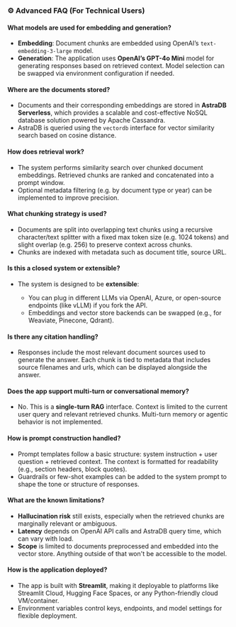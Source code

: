### ⚙️ Advanced FAQ (For Technical Users)

#### **What models are used for embedding and generation?**

* **Embedding**: Document chunks are embedded using OpenAI’s `text-embedding-3-large` model.
* **Generation**: The application uses **OpenAI’s GPT-4o Mini** model for generating responses based on retrieved context. Model selection can be swapped via environment configuration if needed.

#### **Where are the documents stored?**

* Documents and their corresponding embeddings are stored in **AstraDB Serverless**, which provides a scalable and cost-effective NoSQL database solution powered by Apache Cassandra.
* AstraDB is queried using the `vectordb` interface for vector similarity search based on cosine distance.

#### **How does retrieval work?**

* The system performs similarity search over chunked document embeddings. Retrieved chunks are ranked and concatenated into a prompt window.
* Optional metadata filtering (e.g. by document type or year) can be implemented to improve precision.

#### **What chunking strategy is used?**

* Documents are split into overlapping text chunks using a recursive character/text splitter with a fixed max token size (e.g. 1024 tokens) and slight overlap (e.g. 256) to preserve context across chunks.
* Chunks are indexed with metadata such as document title, source URL.

#### **Is this a closed system or extensible?**

* The system is designed to be **extensible**:

  * You can plug in different LLMs via OpenAI, Azure, or open-source endpoints (like vLLM) if you fork the API.
  * Embeddings and vector store backends can be swapped (e.g., for Weaviate, Pinecone, Qdrant).

#### **Is there any citation handling?**

* Responses include the most relevant document sources used to generate the answer. Each chunk is tied to metadata that includes source filenames and urls, which can be displayed alongside the answer.

#### **Does the app support multi-turn or conversational memory?**

* No. This is a **single-turn RAG** interface. Context is limited to the current user query and relevant retrieved chunks. Multi-turn memory or agentic behavior is not implemented.

#### **How is prompt construction handled?**

* Prompt templates follow a basic structure: system instruction + user question + retrieved context. The context is formatted for readability (e.g., section headers, block quotes).
* Guardrails or few-shot examples can be added to the system prompt to shape the tone or structure of responses.

#### **What are the known limitations?**

* **Hallucination risk** still exists, especially when the retrieved chunks are marginally relevant or ambiguous.
* **Latency** depends on OpenAI API calls and AstraDB query time, which can vary with load.
* **Scope** is limited to documents preprocessed and embedded into the vector store. Anything outside of that won't be accessible to the model.

#### **How is the application deployed?**

* The app is built with **Streamlit**, making it deployable to platforms like Streamlit Cloud, Hugging Face Spaces, or any Python-friendly cloud VM/container.
* Environment variables control keys, endpoints, and model settings for flexible deployment.
